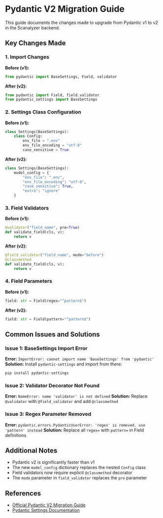 # Pydantic V2 Migration Guide

This guide documents the changes made to upgrade from Pydantic v1 to v2 in the Scanalyzer backend.

## Key Changes Made

### 1. Import Changes

**Before (v1):**
```python
from pydantic import BaseSettings, Field, validator
```

**After (v2):**
```python
from pydantic import Field, field_validator
from pydantic_settings import BaseSettings
```

### 2. Settings Class Configuration

**Before (v1):**
```python
class Settings(BaseSettings):
    class Config:
        env_file = ".env"
        env_file_encoding = "utf-8"
        case_sensitive = True
```

**After (v2):**
```python
class Settings(BaseSettings):
    model_config = {
        "env_file": ".env",
        "env_file_encoding": "utf-8",
        "case_sensitive": True,
        "extra": "ignore"
    }
```

### 3. Field Validators

**Before (v1):**
```python
@validator("field_name", pre=True)
def validate_field(cls, v):
    return v
```

**After (v2):**
```python
@field_validator("field_name", mode="before")
@classmethod
def validate_field(cls, v):
    return v
```

### 4. Field Parameters

**Before (v1):**
```python
field: str = Field(regex="^pattern$")
```

**After (v2):**
```python
field: str = Field(pattern="^pattern$")
```

## Common Issues and Solutions

### Issue 1: BaseSettings Import Error
**Error:** `ImportError: cannot import name 'BaseSettings' from 'pydantic'`
**Solution:** Install `pydantic-settings` and import from there:
```bash
pip install pydantic-settings
```

### Issue 2: Validator Decorator Not Found
**Error:** `NameError: name 'validator' is not defined`
**Solution:** Replace `@validator` with `@field_validator` and add `@classmethod`

### Issue 3: Regex Parameter Removed
**Error:** `pydantic.errors.PydanticUserError: 'regex' is removed. use 'pattern' instead`
**Solution:** Replace all `regex=` with `pattern=` in Field definitions

## Additional Notes

- Pydantic v2 is significantly faster than v1
- The new `model_config` dictionary replaces the nested `Config` class
- Field validators now require explicit `@classmethod` decorator
- The `mode` parameter in `field_validator` replaces the `pre` parameter

## References

- [Official Pydantic V2 Migration Guide](https://docs.pydantic.dev/latest/migration/)
- [Pydantic Settings Documentation](https://docs.pydantic.dev/latest/concepts/pydantic_settings/)